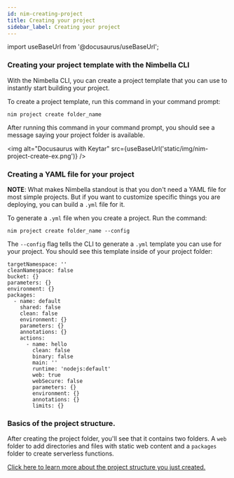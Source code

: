```yaml
---
id: nim-creating-project
title: Creating your project
sidebar_label: Creating your project
---
```


import useBaseUrl from '@docusaurus/useBaseUrl';

### Creating your project template with the Nimbella CLI

With the Nimbella CLI, you can create a project template that you can use to instantly start building your project.

To create a project template, run this command in your command prompt:

```
nim project create folder_name
```

After running this command in your command prompt, you should see a message saying your project folder is available.

<img alt="Docusaurus with Keytar" src={useBaseUrl('static/img/nim-project-create-ex.png')} />

### Creating a YAML file for your project

**NOTE**: What makes Nimbella standout is that you don't need a YAML file for most simple projects. But if you want to customize specific things you are deploying, you can build a `.yml` file for it.

To generate a `.yml` file when you create a project. Run the command:

```
nim project create folder_name --config
```

The `--config` flag tells the CLI to generate a `.yml` template you can use for your project. You should see this template inside of your project folder:

```
targetNamespace: ''
cleanNamespace: false
bucket: {}
parameters: {}
environment: {}
packages:
  - name: default
    shared: false
    clean: false
    environment: {}
    parameters: {}
    annotations: {}
    actions:
      - name: hello
        clean: false
        binary: false
        main: ''
        runtime: 'nodejs:default'
        web: true
        webSecure: false
        parameters: {}
        environment: {}
        annotations: {}
        limits: {}
```

### Basics of the project structure.

After creating the project folder, you'll see that it contains two folders. A `web` folder to add directories and files with static web content and a `packages` folder to create serverless functions.

[Click here to learn more about the project structure you just created.](https://github.com/nimbella/docs/blob/master/docs/projects.md)
